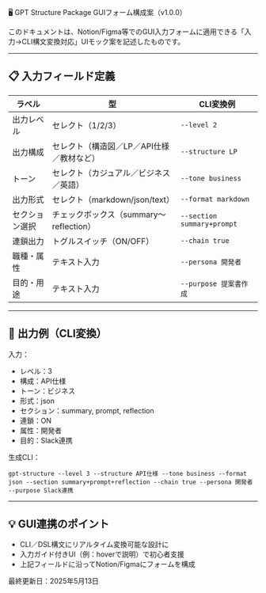 🖥 GPT Structure Package GUIフォーム構成案（v1.0.0）

このドキュメントは、Notion/Figma等でのGUI入力フォームに適用できる「入力→CLI構文変換対応」UIモック案を記述したものです。

---

## 📋 入力フィールド定義

| ラベル     | 型                            | CLI変換例                     |
| ------- | ---------------------------- | -------------------------- |
| 出力レベル   | セレクト（1/2/3）                  | `--level 2`                |
| 出力構成    | セレクト（構造図／LP／API仕様／教材など）      | `--structure LP`           |
| トーン     | セレクト（カジュアル／ビジネス／英語）          | `--tone business`          |
| 出力形式    | セレクト（markdown/json/text）     | `--format markdown`        |
| セクション選択 | チェックボックス（summary〜reflection） | `--section summary+prompt` |
| 連鎖出力    | トグルスイッチ（ON/OFF）              | `--chain true`             |
| 職種・属性   | テキスト入力                       | `--persona 開発者`            |
| 目的・用途   | テキスト入力                       | `--purpose 提案書作成`          |

---

## 🧪 出力例（CLI変換）

入力：

* レベル：3
* 構成：API仕様
* トーン：ビジネス
* 形式：json
* セクション：summary, prompt, reflection
* 連鎖：ON
* 属性：開発者
* 目的：Slack連携

生成CLI：

```
gpt-structure --level 3 --structure API仕様 --tone business --format json --section summary+prompt+reflection --chain true --persona 開発者 --purpose Slack連携
```

---

## 💡 GUI連携のポイント

* CLI／DSL構文にリアルタイム変換可能な設計に
* 入力ガイド付きUI（例：hoverで説明）で初心者支援
* 上記フィールドに沿ってNotion/Figmaにフォームを構成

最終更新日：2025年5月13日
